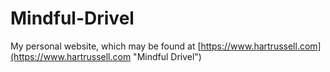 # Mindful-Drivel

My personal website, which may be found at [https://www.hartrussell.com](https://www.hartrussell.com "Mindful Drivel")
